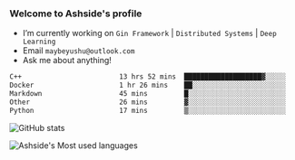 ### Welcome to Ashside's profile

- I’m currently working on `Gin Framework` | `Distributed Systems` | `Deep Learning`
- Email `maybeyushu@outlook.com`
- Ask me about anything!

<!--START_SECTION:waka-->

```txt
C++                        13 hrs 52 mins  ███████████████████▓░░░░░   78.24 %
Docker                     1 hr 26 mins    ██░░░░░░░░░░░░░░░░░░░░░░░   08.14 %
Markdown                   45 mins         █░░░░░░░░░░░░░░░░░░░░░░░░   04.25 %
Other                      26 mins         ▓░░░░░░░░░░░░░░░░░░░░░░░░   02.51 %
Python                     17 mins         ▒░░░░░░░░░░░░░░░░░░░░░░░░   01.66 %
```

<!--END_SECTION:waka-->

![GitHub stats](https://github-readme-stats.vercel.app/api?username=Ashside)

![Ashside's Most used languages](https://github-readme-stats.vercel.app/api/top-langs/?username=Ashside&layout=compact&hide_border=true&langs_count=10)



